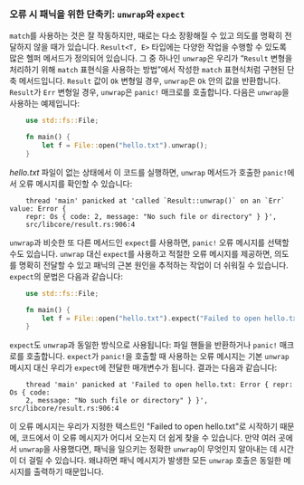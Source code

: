 ### 오류 시 패닉을 위한 단축키: `unwrap`와 `expect`

`match`를 사용하는 것은 잘 작동하지만, 때로는 다소 장황해질 수 있고 의도를 명확히 전달하지 않을 때가 있습니다. `Result<T, E>` 타입에는 다양한 작업을 수행할 수 있도록 많은 헬퍼 메서드가 정의되어 있습니다. 그 중 하나인 `unwrap`은 우리가 “`Result` 변형을 처리하기 위해 `match` 표현식을 사용하는 방법”에서 작성한 `match` 표현식처럼 구현된 단축 메서드입니다. `Result` 값이 `Ok` 변형일 경우, `unwrap`은 `Ok` 안의 값을 반환합니다. `Result`가 `Err` 변형일 경우, `unwrap`은 `panic!` 매크로를 호출합니다. 다음은 `unwrap`을 사용하는 예제입니다:

```rust
    use std::fs::File;

    fn main() {
        let f = File::open("hello.txt").unwrap();
    }
```

_hello.txt_ 파일이 없는 상태에서 이 코드를 실행하면, `unwrap` 메서드가 호출한 `panic!`에서 오류 메시지를 확인할 수 있습니다:

```text
    thread 'main' panicked at 'called `Result::unwrap()` on an `Err` value: Error {
    repr: Os { code: 2, message: "No such file or directory" } }',
    src/libcore/result.rs:906:4
```

`unwrap`과 비슷한 또 다른 메서드인 `expect`를 사용하면, `panic!` 오류 메시지를 선택할 수도 있습니다. `unwrap` 대신 `expect`를 사용하고 적절한 오류 메시지를 제공하면, 의도를 명확히 전달할 수 있고 패닉의 근본 원인을 추적하는 작업이 더 쉬워질 수 있습니다. `expect`의 문법은 다음과 같습니다:

```rust
    use std::fs::File;

    fn main() {
        let f = File::open("hello.txt").expect("Failed to open hello.txt");
    }
```

`expect`도 `unwrap`과 동일한 방식으로 사용됩니다: 파일 핸들을 반환하거나 `panic!` 매크로를 호출합니다. `expect`가 `panic!`을 호출할 때 사용하는 오류 메시지는 기본 `unwrap` 메시지 대신 우리가 `expect`에 전달한 매개변수가 됩니다. 결과는 다음과 같습니다:

```text
    thread 'main' panicked at 'Failed to open hello.txt: Error { repr: Os { code:
    2, message: "No such file or directory" } }', src/libcore/result.rs:906:4
```

이 오류 메시지는 우리가 지정한 텍스트인 "Failed to open hello.txt"로 시작하기 때문에, 코드에서 이 오류 메시지가 어디서 오는지 더 쉽게 찾을 수 있습니다. 만약 여러 곳에서 `unwrap`을 사용했다면, 패닉을 일으키는 정확한 `unwrap`이 무엇인지 알아내는 데 시간이 더 걸릴 수 있습니다. 왜냐하면 패닉 메시지가 발생한 모든 `unwrap` 호출은 동일한 메시지를 출력하기 때문입니다.